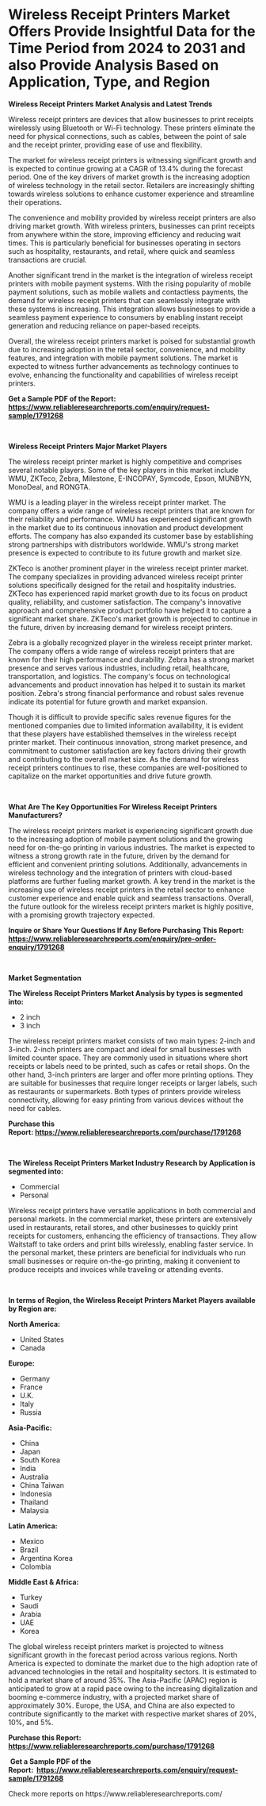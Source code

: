 <p><h1>Wireless Receipt Printers Market Offers Provide Insightful Data for the Time Period from 2024 to 2031 and also Provide Analysis Based on Application, Type, and Region</h1></p><p><strong>Wireless Receipt Printers Market Analysis and Latest Trends</strong></p>
<p><p>Wireless receipt printers are devices that allow businesses to print receipts wirelessly using Bluetooth or Wi-Fi technology. These printers eliminate the need for physical connections, such as cables, between the point of sale and the receipt printer, providing ease of use and flexibility.</p><p>The market for wireless receipt printers is witnessing significant growth and is expected to continue growing at a CAGR of 13.4% during the forecast period. One of the key drivers of market growth is the increasing adoption of wireless technology in the retail sector. Retailers are increasingly shifting towards wireless solutions to enhance customer experience and streamline their operations.</p><p>The convenience and mobility provided by wireless receipt printers are also driving market growth. With wireless printers, businesses can print receipts from anywhere within the store, improving efficiency and reducing wait times. This is particularly beneficial for businesses operating in sectors such as hospitality, restaurants, and retail, where quick and seamless transactions are crucial.</p><p>Another significant trend in the market is the integration of wireless receipt printers with mobile payment systems. With the rising popularity of mobile payment solutions, such as mobile wallets and contactless payments, the demand for wireless receipt printers that can seamlessly integrate with these systems is increasing. This integration allows businesses to provide a seamless payment experience to consumers by enabling instant receipt generation and reducing reliance on paper-based receipts.</p><p>Overall, the wireless receipt printers market is poised for substantial growth due to increasing adoption in the retail sector, convenience, and mobility features, and integration with mobile payment solutions. The market is expected to witness further advancements as technology continues to evolve, enhancing the functionality and capabilities of wireless receipt printers.</p></p>
<p><strong>Get a Sample PDF of the Report:&nbsp; <a href="https://www.reliableresearchreports.com/enquiry/request-sample/1791268">https://www.reliableresearchreports.com/enquiry/request-sample/1791268</a></strong></p>
<p>&nbsp;</p>
<p><strong>Wireless Receipt Printers Major Market Players</strong></p>
<p><p>The wireless receipt printer market is highly competitive and comprises several notable players. Some of the key players in this market include WMU, ZKTeco, Zebra, Milestone, E-INCOPAY, Symcode, Epson, MUNBYN, MonoDeal, and RONGTA. </p><p>WMU is a leading player in the wireless receipt printer market. The company offers a wide range of wireless receipt printers that are known for their reliability and performance. WMU has experienced significant growth in the market due to its continuous innovation and product development efforts. The company has also expanded its customer base by establishing strong partnerships with distributors worldwide. WMU's strong market presence is expected to contribute to its future growth and market size.</p><p>ZKTeco is another prominent player in the wireless receipt printer market. The company specializes in providing advanced wireless receipt printer solutions specifically designed for the retail and hospitality industries. ZKTeco has experienced rapid market growth due to its focus on product quality, reliability, and customer satisfaction. The company's innovative approach and comprehensive product portfolio have helped it to capture a significant market share. ZKTeco's market growth is projected to continue in the future, driven by increasing demand for wireless receipt printers.</p><p>Zebra is a globally recognized player in the wireless receipt printer market. The company offers a wide range of wireless receipt printers that are known for their high performance and durability. Zebra has a strong market presence and serves various industries, including retail, healthcare, transportation, and logistics. The company's focus on technological advancements and product innovation has helped it to sustain its market position. Zebra's strong financial performance and robust sales revenue indicate its potential for future growth and market expansion.</p><p>Though it is difficult to provide specific sales revenue figures for the mentioned companies due to limited information availability, it is evident that these players have established themselves in the wireless receipt printer market. Their continuous innovation, strong market presence, and commitment to customer satisfaction are key factors driving their growth and contributing to the overall market size. As the demand for wireless receipt printers continues to rise, these companies are well-positioned to capitalize on the market opportunities and drive future growth.</p></p>
<p>&nbsp;</p>
<p><strong>What Are The Key Opportunities For Wireless Receipt Printers Manufacturers?</strong></p>
<p><p>The wireless receipt printers market is experiencing significant growth due to the increasing adoption of mobile payment solutions and the growing need for on-the-go printing in various industries. The market is expected to witness a strong growth rate in the future, driven by the demand for efficient and convenient printing solutions. Additionally, advancements in wireless technology and the integration of printers with cloud-based platforms are further fueling market growth. A key trend in the market is the increasing use of wireless receipt printers in the retail sector to enhance customer experience and enable quick and seamless transactions. Overall, the future outlook for the wireless receipt printers market is highly positive, with a promising growth trajectory expected.</p></p>
<p><strong>Inquire or Share Your Questions If Any Before Purchasing This Report: <a href="https://www.reliableresearchreports.com/enquiry/pre-order-enquiry/1791268">https://www.reliableresearchreports.com/enquiry/pre-order-enquiry/1791268</a></strong></p>
<p>&nbsp;</p>
<p><strong>Market Segmentation</strong></p>
<p><strong>The Wireless Receipt Printers Market Analysis by types is segmented into:</strong></p>
<p><ul><li>2 inch</li><li>3 inch</li></ul></p>
<p><p>The wireless receipt printers market consists of two main types: 2-inch and 3-inch. 2-inch printers are compact and ideal for small businesses with limited counter space. They are commonly used in situations where short receipts or labels need to be printed, such as cafes or retail shops. On the other hand, 3-inch printers are larger and offer more printing options. They are suitable for businesses that require longer receipts or larger labels, such as restaurants or supermarkets. Both types of printers provide wireless connectivity, allowing for easy printing from various devices without the need for cables.</p></p>
<p><strong>Purchase this Report:&nbsp;<a href="https://www.reliableresearchreports.com/purchase/1791268">https://www.reliableresearchreports.com/purchase/1791268</a></strong></p>
<p>&nbsp;</p>
<p><strong>The Wireless Receipt Printers Market Industry Research by Application is segmented into:</strong></p>
<p><ul><li>Commercial</li><li>Personal</li></ul></p>
<p><p>Wireless receipt printers have versatile applications in both commercial and personal markets. In the commercial market, these printers are extensively used in restaurants, retail stores, and other businesses to quickly print receipts for customers, enhancing the efficiency of transactions. They allow Waitstaff to take orders and print bills wirelessly, enabling faster service. In the personal market, these printers are beneficial for individuals who run small businesses or require on-the-go printing, making it convenient to produce receipts and invoices while traveling or attending events.</p></p>
<p>&nbsp;</p>
<p><strong>In terms of Region, the Wireless Receipt Printers Market Players available by Region are:</strong></p>
<p>
    <p> <strong> North America: </strong>
        <ul>
            <li>United States</li>
            <li>Canada</li>
        </ul>
        </p> 
    <p> <strong> Europe: </strong>
        <ul>
            <li>Germany</li>
            <li>France</li>
            <li>U.K.</li>
            <li>Italy</li>
            <li>Russia</li>
        </ul>
        </p> 
    <p> <strong> Asia-Pacific: </strong>
        <ul>
            <li>China</li>
            <li>Japan</li>
            <li>South Korea</li>
            <li>India</li>
            <li>Australia</li>
            <li>China Taiwan</li>
            <li>Indonesia</li>
            <li>Thailand</li>
            <li>Malaysia</li>
        </ul>
        </p> 
    <p> <strong> Latin America: </strong>
        <ul>
            <li>Mexico</li>
            <li>Brazil</li>
            <li>Argentina Korea</li>
            <li>Colombia</li>
        </ul>
        </p> 
    <p> <strong> Middle East & Africa: </strong>
        <ul>
            <li>Turkey</li>
            <li>Saudi</li>
            <li>Arabia</li>
            <li>UAE</li>
            <li>Korea</li>
        </ul>
    </p>
    </p>
<p><p>The global wireless receipt printers market is projected to witness significant growth in the forecast period across various regions. North America is expected to dominate the market due to the high adoption rate of advanced technologies in the retail and hospitality sectors. It is estimated to hold a market share of around 35%. The Asia-Pacific (APAC) region is anticipated to grow at a rapid pace owing to the increasing digitalization and booming e-commerce industry, with a projected market share of approximately 30%. Europe, the USA, and China are also expected to contribute significantly to the market with respective market shares of 20%, 10%, and 5%.</p></p>
<p><strong>Purchase this Report: <a href="https://www.reliableresearchreports.com/purchase/1791268">https://www.reliableresearchreports.com/purchase/1791268</a></strong></p>
<p>&nbsp;<strong>Get a Sample PDF of the Report:&nbsp;&nbsp;<a href="https://www.reliableresearchreports.com/enquiry/request-sample/1791268">https://www.reliableresearchreports.com/enquiry/request-sample/1791268</a></strong></p>
<p><strong></strong></p>
<p>Check more reports on https://www.reliableresearchreports.com/</p>